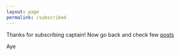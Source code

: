 ```yaml
---
layout: page
permalink: /subscribed
---
```


Thanks for subscribing captain! Now go back and check few [posts](/)

Aye



